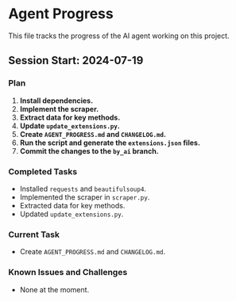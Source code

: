 # Agent Progress

This file tracks the progress of the AI agent working on this project.

## Session Start: 2024-07-19

### Plan
1.  **Install dependencies.**
2.  **Implement the scraper.**
3.  **Extract data for key methods.**
4.  **Update `update_extensions.py`.**
5.  **Create `AGENT_PROGRESS.md` and `CHANGELOG.md`.**
6.  **Run the script and generate the `extensions.json` files.**
7.  **Commit the changes to the `by_ai` branch.**

### Completed Tasks
*   Installed `requests` and `beautifulsoup4`.
*   Implemented the scraper in `scraper.py`.
*   Extracted data for key methods.
*   Updated `update_extensions.py`.

### Current Task
*   Create `AGENT_PROGRESS.md` and `CHANGELOG.md`.

### Known Issues and Challenges
*   None at the moment.
